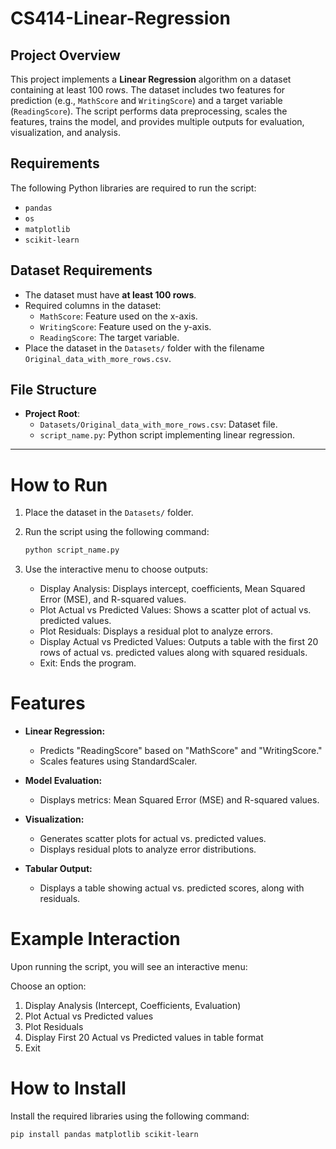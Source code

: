 # CS414-Linear-Regression

## Project Overview
This project implements a **Linear Regression** algorithm on a dataset containing at least 100 rows. The dataset includes two features for prediction (e.g., `MathScore` and `WritingScore`) and a target variable (`ReadingScore`). The script performs data preprocessing, scales the features, trains the model, and provides multiple outputs for evaluation, visualization, and analysis. 


## Requirements
The following Python libraries are required to run the script:
- `pandas`
- `os`
- `matplotlib`
- `scikit-learn`
## Dataset Requirements
- The dataset must have **at least 100 rows**.
- Required columns in the dataset:
  - `MathScore`: Feature used on the x-axis.
  - `WritingScore`: Feature used on the y-axis.
  - `ReadingScore`: The target variable.
- Place the dataset in the `Datasets/` folder with the filename `Original_data_with_more_rows.csv`.


## File Structure
- **Project Root**:
  - `Datasets/Original_data_with_more_rows.csv`: Dataset file.
  - `script_name.py`: Python script implementing linear regression.

---
# How to Run

1. Place the dataset in the `Datasets/` folder.
2. Run the script using the following command:

   ```bash
   python script_name.py
3. Use the interactive menu to choose outputs:
   - Display Analysis: Displays intercept, coefficients, Mean Squared Error (MSE), and R-squared values.
   - Plot Actual vs Predicted Values: Shows a scatter plot of actual vs. predicted values.
   - Plot Residuals: Displays a residual plot to analyze errors.
   - Display Actual vs Predicted Values: Outputs a table with the first 20 rows of actual vs. predicted values along with squared residuals.
   - Exit: Ends the program.
# Features

- **Linear Regression:**
  - Predicts "ReadingScore" based on "MathScore" and "WritingScore."
  - Scales features using StandardScaler.

- **Model Evaluation:**
  - Displays metrics: Mean Squared Error (MSE) and R-squared values.

- **Visualization:**
  - Generates scatter plots for actual vs. predicted values.
  - Displays residual plots to analyze error distributions.

- **Tabular Output:**
  - Displays a table showing actual vs. predicted scores, along with residuals.

# Example Interaction

Upon running the script, you will see an interactive menu:

Choose an option:
1. Display Analysis (Intercept, Coefficients, Evaluation)
2. Plot Actual vs Predicted values
3. Plot Residuals
4. Display First 20 Actual vs Predicted values in table format
5. Exit




# How to Install

Install the required libraries using the following command:

```bash
pip install pandas matplotlib scikit-learn


